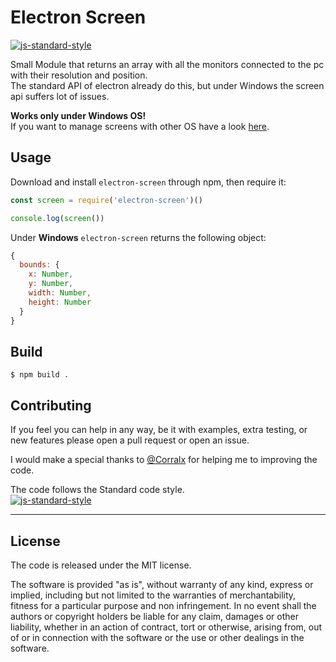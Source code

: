 # Electron Screen
[![js-standard-style](https://img.shields.io/badge/code%20style-standard-brightgreen.svg?style=flat)](http://standardjs.com/)

Small Module that returns an array with all the monitors connected to the pc with their resolution and position.  
The standard API of electron already do this, but under Windows the screen api suffers lot of issues.

**Works only under Windows OS!**  
If you want to manage screens with other OS have a look [here](https://github.com/electron/electron/blob/master/docs/api/screen.md).

## Usage
Download and install `electron-screen` through npm, then require it:
```javascript
const screen = require('electron-screen')()

console.log(screen())
```
Under **Windows** `electron-screen` returns the following object:
```javascript
{
  bounds: {
    x: Number,
    y: Number,
    width: Number,
    height: Number
  }
}
```

## Build
```
$ npm build .
```

## Contributing
If you feel you can help in any way, be it with examples, extra testing, or new features please open a pull request or open an issue.

I would make a special thanks to [@Corralx](https://github.com/Corralx) for helping me to improving the code.

The code follows the Standard code style.  
[![js-standard-style](https://cdn.rawgit.com/feross/standard/master/badge.svg)](https://github.com/feross/standard)

______________________________________________________________________________________________________________________
## License
The code is released under the MIT license.

The software is provided "as is", without warranty of any kind, express or implied, including but not limited to the warranties of merchantability, fitness for a particular purpose and non infringement. In no event shall the authors or copyright holders be liable for any claim, damages or other liability, whether in an action of contract, tort or otherwise, arising from, out of or in connection with the software or the use or other dealings in the software.
